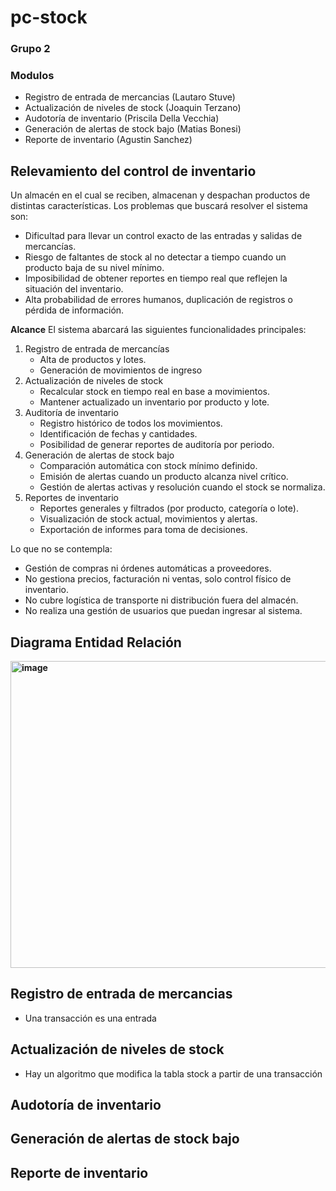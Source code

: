 # pc-stock
### Grupo 2
### Modulos
- Registro de entrada de mercancias (Lautaro Stuve)
- Actualización de niveles de stock (Joaquin Terzano) 
- Audotoría de inventario (Priscila Della Vecchia)
- Generación de alertas de stock bajo (Matias Bonesi)
- Reporte de inventario (Agustin Sanchez)

## Relevamiento del control de inventario
Un almacén en el cual se reciben, almacenan y despachan productos de distintas características. 
Los problemas que buscará resolver el sistema son:
- Dificultad para llevar un control exacto de las entradas y salidas de mercancías.
- Riesgo de faltantes de stock al no detectar a tiempo cuando un producto baja de su nivel mínimo.
- Imposibilidad de obtener reportes en tiempo real que reflejen la situación del inventario.
- Alta probabilidad de errores humanos, duplicación de registros o pérdida de información.

 **Alcance**
El sistema abarcará las siguientes funcionalidades principales:
1. Registro de entrada de mercancías
   - Alta de productos y lotes.
   - Generación de movimientos de ingreso
2. Actualización de niveles de stock
   - Recalcular stock en tiempo real en base a movimientos.
   - Mantener actualizado un inventario por producto y lote.
3. Auditoría de inventario
   - Registro histórico de todos los movimientos.
   - Identificación de fechas y cantidades.
   - Posibilidad de generar reportes de auditoría por periodo.
4. Generación de alertas de stock bajo
   - Comparación automática con stock mínimo definido.
   - Emisión de alertas cuando un producto alcanza nivel crítico.
   - Gestión de alertas activas y resolución cuando el stock se normaliza.
5. Reportes de inventario
   - Reportes generales y filtrados (por producto, categoría o lote).
   - Visualización de stock actual, movimientos y alertas.
   - Exportación de informes para toma de decisiones.

Lo que no se contempla:
- Gestión de compras ni órdenes automáticas a proveedores.
- No gestiona precios, facturación ni ventas, solo control físico de inventario.
- No cubre logística de transporte ni distribución fuera del almacén.
- No realiza una gestión de usuarios que puedan ingresar al sistema.

## Diagrama Entidad Relación
**<img width="1045" height="491" alt="image" src="https://github.com/user-attachments/assets/b936f6cf-107e-4fb9-8868-8057b3e34467" />**

## Registro de entrada de mercancias
 - Una transacción es una entrada
## Actualización de niveles de stock
 - Hay un algoritmo que modifica la tabla stock a partir de una transacción
## Audotoría de inventario
## Generación de alertas de stock bajo 
## Reporte de inventario




 
